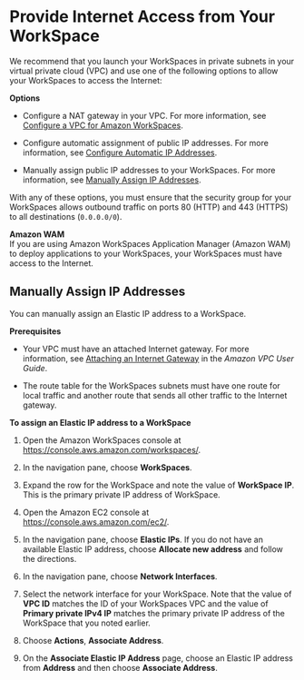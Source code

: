 # Provide Internet Access from Your WorkSpace<a name="amazon-workspaces-internet-access"></a>

We recommend that you launch your WorkSpaces in private subnets in your virtual private cloud \(VPC\) and use one of the following options to allow your WorkSpaces to access the Internet:

**Options**

+ Configure a NAT gateway in your VPC\. For more information, see [Configure a VPC for Amazon WorkSpaces](amazon-workspaces-vpc.md)\.

+ Configure automatic assignment of public IP addresses\. For more information, see [Configure Automatic IP Addresses](update-directory-details.md#automatic-assignment)\.

+ Manually assign public IP addresses to your WorkSpaces\. For more information, see [Manually Assign IP Addresses](#manual-assignment)\.

With any of these options, you must ensure that the security group for your WorkSpaces allows outbound traffic on ports 80 \(HTTP\) and 443 \(HTTPS\) to all destinations \(`0.0.0.0/0`\)\.

**Amazon WAM**  
If you are using Amazon WorkSpaces Application Manager \(Amazon WAM\) to deploy applications to your WorkSpaces, your WorkSpaces must have access to the Internet\.

## Manually Assign IP Addresses<a name="manual-assignment"></a>

You can manually assign an Elastic IP address to a WorkSpace\.

**Prerequisites**

+ Your VPC must have an attached Internet gateway\. For more information, see [Attaching an Internet Gateway](http://docs.aws.amazon.com/AmazonVPC/latest/UserGuide/VPC_Internet_Gateway.html#Add_IGW_Attach_Gateway) in the *Amazon VPC User Guide*\.

+ The route table for the WorkSpaces subnets must have one route for local traffic and another route that sends all other traffic to the Internet gateway\.

**To assign an Elastic IP address to a WorkSpace**

1. Open the Amazon WorkSpaces console at [https://console\.aws\.amazon\.com/workspaces/](https://console.aws.amazon.com/workspaces/)\.

1. In the navigation pane, choose **WorkSpaces**\.

1. Expand the row for the WorkSpace and note the value of **WorkSpace IP**\. This is the primary private IP address of WorkSpace\.

1. Open the Amazon EC2 console at [https://console\.aws\.amazon\.com/ec2/](https://console.aws.amazon.com/ec2/)\.

1. In the navigation pane, choose **Elastic IPs**\. If you do not have an available Elastic IP address, choose **Allocate new address** and follow the directions\.

1. In the navigation pane, choose **Network Interfaces**\.

1. Select the network interface for your WorkSpace\. Note that the value of **VPC ID** matches the ID of your WorkSpaces VPC and the value of **Primary private IPv4 IP** matches the primary private IP address of the WorkSpace that you noted earlier\.

1. Choose **Actions**, **Associate Address**\.

1. On the **Associate Elastic IP Address** page, choose an Elastic IP address from **Address** and then choose **Associate Address**\.